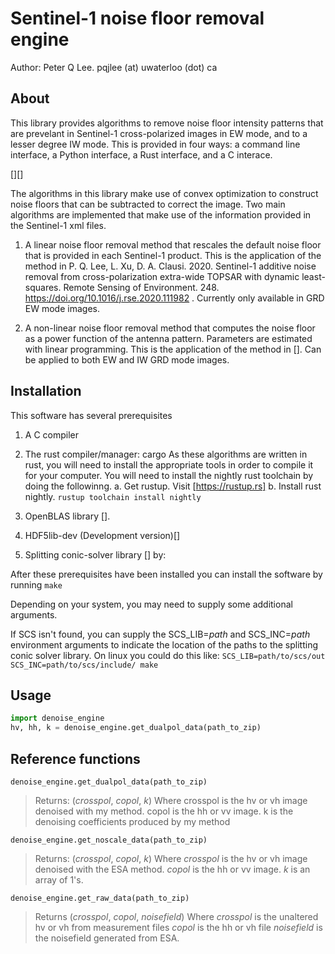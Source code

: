 # Sentinel-1 noise floor removal engine
Author: Peter Q Lee. pqjlee (at) uwaterloo (dot) ca
## About
This library provides algorithms to remove noise floor intensity patterns that are prevelant in
Sentinel-1 cross-polarized images in EW mode, and to a lesser degree IW mode. This is provided in
four ways\: a command line interface, a Python interface, a Rust interface, and a C interace.

[][]

The algorithms in this library make use of convex optimization to construct noise floors that can be
subtracted to correct the image. Two main algorithms are implemented that make use of the
information provided in the Sentinel-1 xml files.

 1. A linear noise floor removal method that rescales the default noise floor
    that is provided in each Sentinel-1 product. This is the application of the method in
    P. Q. Lee, L. Xu, D. A. Clausi. 2020. Sentinel-1 additive noise removal from cross-polarization
    extra-wide TOPSAR with dynamic least-squares. Remote Sensing of
    Environment. 248. https://doi.org/10.1016/j.rse.2020.111982 . Currently only available in GRD EW mode images.

 2. A non-linear noise floor removal method that computes the noise floor as a power function of
    the antenna pattern. Parameters are estimated with linear programming. This is the application
    of the method in []. Can be applied to both EW and IW GRD mode images.

## Installation

This software has several prerequisites

1. A C compiler
2. The rust compiler/manager: cargo
As these algorithms are written in rust, you will need to install the appropriate tools in order to
compile it for your computer. You will need to install the nightly rust toolchain by doing the followinng.
a. Get rustup. Visit [https://rustup.rs] 
b. Install rust nightly. `rustup toolchain install nightly`

3. OpenBLAS library [].

4. HDF5lib-dev (Development version)[]
5. Splitting conic-solver library [] by:


After these prerequisites have been installed you can install the software by running
`make`

Depending on your system, you may need to supply some additional arguments. 

If SCS isn't found, you can supply the SCS\_LIB=_path_ and SCS\_INC=_path_ environment arguments to
indicate the location of the paths to the splitting conic solver library. On linux you could do this
like:
`SCS_LIB=path/to/scs/out SCS_INC=path/to/scs/include/ make`


## Usage

```python
import denoise_engine
hv, hh, k = denoise_engine.get_dualpol_data(path_to_zip)
```


## Reference functions

`denoise_engine.get_dualpol_data(path_to_zip)`
> Returns: (_crosspol_, _copol_, _k_)
> Where crosspol is the hv or vh image denoised with my method.
> copol is the hh or vv image.
> k is the denoising coefficients produced by my method

`denoise_engine.get_noscale_data(path_to_zip)`
> Returns: (_crosspol_, _copol_, _k_)
> Where _crosspol_ is the hv or vh image denoised with the ESA method.
> _copol_ is the hh or vv image.
> _k_ is an array of 1's.


`denoise_engine.get_raw_data(path_to_zip)`
> Returns (_crosspol_, _copol_, _noisefield_)
> Where _crosspol_ is the unaltered hv or vh from measurement files
> _copol_ is the hh or vh file
> _noisefield_ is the noisefield generated from ESA.




